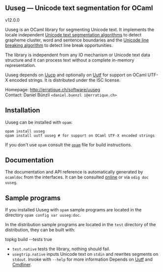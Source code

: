 Uuseg — Unicode text segmentation for OCaml
-------------------------------------------------------------------------------
v12.0.0

Uuseg is an OCaml library for segmenting Unicode text. It implements
the locale independent [Unicode text segmentation algorithms][1] to
detect grapheme cluster, word and sentence boundaries and the
[Unicode line breaking algorithm][2] to detect line break
opportunities.

The library is independent from any IO mechanism or Unicode text data
structure and it can process text without a complete in-memory
representation.

Uuseg depends on [Uucp](http://erratique.ch/software/uucp) and
optionally on [Uutf](http://erratique.ch/software/uutf) for support on
OCaml UTF-X encoded strings. It is distributed under the ISC license.

[1]: http://www.unicode.org/reports/tr29/
[2]: http://www.unicode.org/reports/tr14/

Homepage: http://erratique.ch/software/uuseg  
Contact: Daniel Bünzli `<daniel.buenzl i@erratique.ch>`

## Installation

Uuseg can be installed with `opam`:

    opam install uuseg
    opam install uutf uuseg # for support on OCaml UTF-X encoded strings

If you don't use `opam` consult the [`opam`](opam) file for build
instructions.


## Documentation

The documentation and API reference is automatically generated by
`ocamldoc` from the interfaces. It can be consulted [online][doc] or
via `odig doc uuseg`.

[doc]: http://erratique.ch/software/uuseg/doc/


## Sample programs

If you installed Uuseg with `opam` sample programs are located in
the directory `opam config var uuseg:doc`.

In the distribution sample programs are located in the `test`
directory of the distribution, they can be built with:

   topkg build --tests true

- `test.native` tests the library, nothing should fail.
- `usegtrip.native` inputs Unicode text on `stdin` and rewrites
  segments on `stdout`. Invoke with `--help` for more information
  Depends on [Uutf](http://erratique.ch/software/uutf) and
  [Cmdliner](http://erratique.ch/software/cmdliner).
